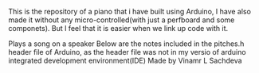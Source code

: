 This is the repository of a piano that i have built using Arduino, I have also made it without any micro-controlled(with just a perfboard and some componets). But I feel that it is easier when we link up code with it.

 Plays a song on a speaker
 Below are the notes included in the pitches.h header file of Arduino, as the header
 file was not in my versio  of arduino integrated development environment(IDE)
 Made by Vinamr L Sachdeva
 
